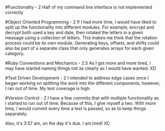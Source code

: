 #Functionality - 2
Half of my command line interface is not implemented correctly

#Object Oriented Programming - 2
If I had more time, I would have liked to split up the functionality into
different modules. For example, encrypt and decrypt both used a key and date,
then rotated the letters in a given message using a collection of letters. This
makes me think that the rotation process could be its own module.
Generating keys, offsets, and shifts could also be part of a separate class that
only generates arrays for each given category.

#Ruby Conventions and Mechanics - 2.5
As I got more and more tired, I may have started naming things not as clearly as
I would have wanted. XD

#Test Driven Development - 2
I intended to address edge cases once I began working on splitting the work into the
different components, however, I ran out of time. My test coverage is high.

#Version Control - 2
I have a few commits that with multiple functionality as I started to run out of time.
Because of this, I give myself a two. With more time, I would commit every time a test
is passed, so as to keep things separately.

Also, it's 3:57 am, on the day it's due. I am tired! XC
